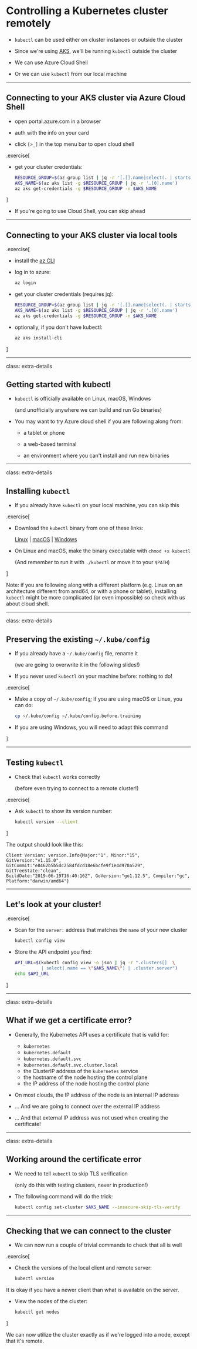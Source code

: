 # Controlling a Kubernetes cluster remotely

- `kubectl` can be used either on cluster instances or outside the cluster

- Since we're using [AKS](https://docs.microsoft.com/en-us/azure/aks/kubernetes-walkthrough), we'll be running `kubectl` outside the cluster

- We can use Azure Cloud Shell

- Or we can use `kubectl` from our local machine

---

## Connecting to your AKS cluster via Azure Cloud Shell

- open portal.azure.com in a browser
- auth with the info on your card

- click `[>_]` in the top menu bar to open cloud shell

.exercise[

- get your cluster credentials:
  ```bash
  RESOURCE_GROUP=$(az group list | jq -r '[.[].name|select(. | startswith("Group-"))][0]')
  AKS_NAME=$(az aks list -g $RESOURCE_GROUP | jq -r '.[0].name')
  az aks get-credentials -g $RESOURCE_GROUP -n $AKS_NAME
  ```

]

- If you're going to use Cloud Shell, you can skip ahead

---

## Connecting to your AKS cluster via local tools

.exercise[

- install the [az CLI](https://docs.microsoft.com/en-us/cli/azure/install-azure-cli?view=azure-cli-latest)

- log in to azure:
  ```bash
  az login
  ```


- get your cluster credentials (requires jq):
  ```bash
  RESOURCE_GROUP=$(az group list | jq -r '[.[].name|select(. | startswith("Group-"))][0]')
  AKS_NAME=$(az aks list -g $RESOURCE_GROUP | jq -r '.[0].name')
  az aks get-credentials -g $RESOURCE_GROUP -n $AKS_NAME
  ```

- optionally, if you don't have kubectl:
  ```bash
  az aks install-cli
  ```

]

---

class: extra-details

## Getting started with kubectl


- `kubectl` is officially available on Linux, macOS, Windows

  (and unofficially anywhere we can build and run Go binaries)

- You may want to try Azure cloud shell if you are following along from:

  - a tablet or phone

  - a web-based terminal

  - an environment where you can't install and run new binaries

---
class: extra-details

## Installing `kubectl`

- If you already have `kubectl` on your local machine, you can skip this

.exercise[

<!-- ##VERSION## -->

- Download the `kubectl` binary from one of these links:

  [Linux](https://storage.googleapis.com/kubernetes-release/release/v1.15.0/bin/linux/amd64/kubectl)
  |
  [macOS](https://storage.googleapis.com/kubernetes-release/release/v1.15.0/bin/darwin/amd64/kubectl)
  |
  [Windows](https://storage.googleapis.com/kubernetes-release/release/v1.15.0/bin/windows/amd64/kubectl.exe)

- On Linux and macOS, make the binary executable with `chmod +x kubectl`

  (And remember to run it with `./kubectl` or move it to your `$PATH`)

]

Note: if you are following along with a different platform (e.g. Linux on an architecture different from amd64, or with a phone or tablet), installing `kubectl` might be more complicated (or even impossible) so check with us about cloud shell.


---
class: extra-details

## Preserving the existing `~/.kube/config`

- If you already have a `~/.kube/config` file, rename it

  (we are going to overwrite it in the following slides!)

- If you never used `kubectl` on your machine before: nothing to do!

.exercise[

- Make a copy of `~/.kube/config`; if you are using macOS or Linux, you can do:
  ```bash
  cp ~/.kube/config ~/.kube/config.before.training
  ```

- If you are using Windows, you will need to adapt this command

]

---

## Testing `kubectl`

- Check that `kubectl` works correctly

  (before even trying to connect to a remote cluster!)

.exercise[

- Ask `kubectl` to show its version number:
  ```bash
  kubectl version --client
  ```

]

The output should look like this:
```
Client Version: version.Info{Major:"1", Minor:"15", GitVersion:"v1.15.0",
GitCommit:"e8462b5b5dc2584fdcd18e6bcfe9f1e4d970a529", GitTreeState:"clean",
BuildDate:"2019-06-19T16:40:16Z", GoVersion:"go1.12.5", Compiler:"gc",
Platform:"darwin/amd64"}
```
---


## Let's look at your cluster!

.exercise[

- Scan for the `server:` address that matches the `name` of your new cluster
  ```bash
  kubectl config view
  ```

- Store the API endpoint you find:
  ```bash 
  API_URL=$(kubectl config view -o json | jq -r ".clusters[]  \
            | select(.name == \"$AKS_NAME\") | .cluster.server")
  echo $API_URL
]

---

class: extra-details

## What if we get a certificate error?

- Generally, the Kubernetes API uses a certificate that is valid for:

  - `kubernetes`
  - `kubernetes.default`
  - `kubernetes.default.svc`
  - `kubernetes.default.svc.cluster.local`
  - the ClusterIP address of the `kubernetes` service
  - the hostname of the node hosting the control plane
  - the IP address of the node hosting the control plane

- On most clouds, the IP address of the node is an internal IP address

- ... And we are going to connect over the external IP address

- ... And that external IP address was not used when creating the certificate!

---

class: extra-details

## Working around the certificate error

- We need to tell `kubectl` to skip TLS verification

  (only do this with testing clusters, never in production!)

- The following command will do the trick:
  ```bash
  kubectl config set-cluster $AKS_NAME --insecure-skip-tls-verify
  ```

---

## Checking that we can connect to the cluster

- We can now run a couple of trivial commands to check that all is well

.exercise[

- Check the versions of the local client and remote server:
  ```bash
  kubectl version
  ```

It is okay if you have a newer client than what is available on the server.

- View the nodes of the cluster:
  ```bash
  kubectl get nodes
  ```

]

We can now utilize the cluster exactly as if we're logged into a node, except that it's remote.

